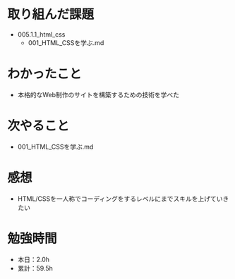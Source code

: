 # 取り組んだ課題
* 005.1.1_html_css
  * 001_HTML_CSSを学ぶ.md

# わかったこと
* 本格的なWeb制作のサイトを構築するための技術を学べた

# 次やること
* 001_HTML_CSSを学ぶ.md

# 感想
* HTML/CSSを一人称でコーディングをするレベルにまでスキルを上げていきたい

# 勉強時間
* 本日：2.0h
* 累計：59.5h
